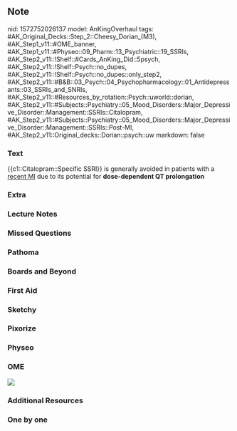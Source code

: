 ## Note
nid: 1572752026137
model: AnKingOverhaul
tags: #AK_Original_Decks::Step_2::Cheesy_Dorian_(M3), #AK_Step1_v11::#OME_banner, #AK_Step1_v11::#Physeo::09_Pharm::13_Psychiatric::19_SSRIs, #AK_Step2_v11::!Shelf::#Cards_AnKing_Did::5psych, #AK_Step2_v11::!Shelf::Psych::no_dupes, #AK_Step2_v11::!Shelf::Psych::no_dupes::only_step2, #AK_Step2_v11::#B&B::03_Psych::04_Psychopharmacology::01_Antidepressants::03_SSRIs_and_SNRIs, #AK_Step2_v11::#Resources_by_rotation::Psych::uworld::dorian, #AK_Step2_v11::#Subjects::Psychiatry::05_Mood_Disorders::Major_Depressive_Disorder::Management::SSRIs::Citalopram, #AK_Step2_v11::#Subjects::Psychiatry::05_Mood_Disorders::Major_Depressive_Disorder::Management::SSRIs::Post-MI, #AK_Step2_v11::Original_decks::Dorian::psych::uw
markdown: false

### Text
{{c1::Citalopram::Specific SSRI}} is generally avoided in patients
with a <u>recent MI</u> due to its potential for <b>dose-dependent
QT prolongation</b>

### Extra


### Lecture Notes


### Missed Questions


### Pathoma


### Boards and Beyond


### First Aid


### Sketchy


### Pixorize


### Physeo


### OME
<div class="ome-widget">
  <a href="https://onlinemeded.org?ref=anki"><img src=
  "_OME_AnkiFlashcards_General_3.png"></a>
</div>

### Additional Resources


### One by one


